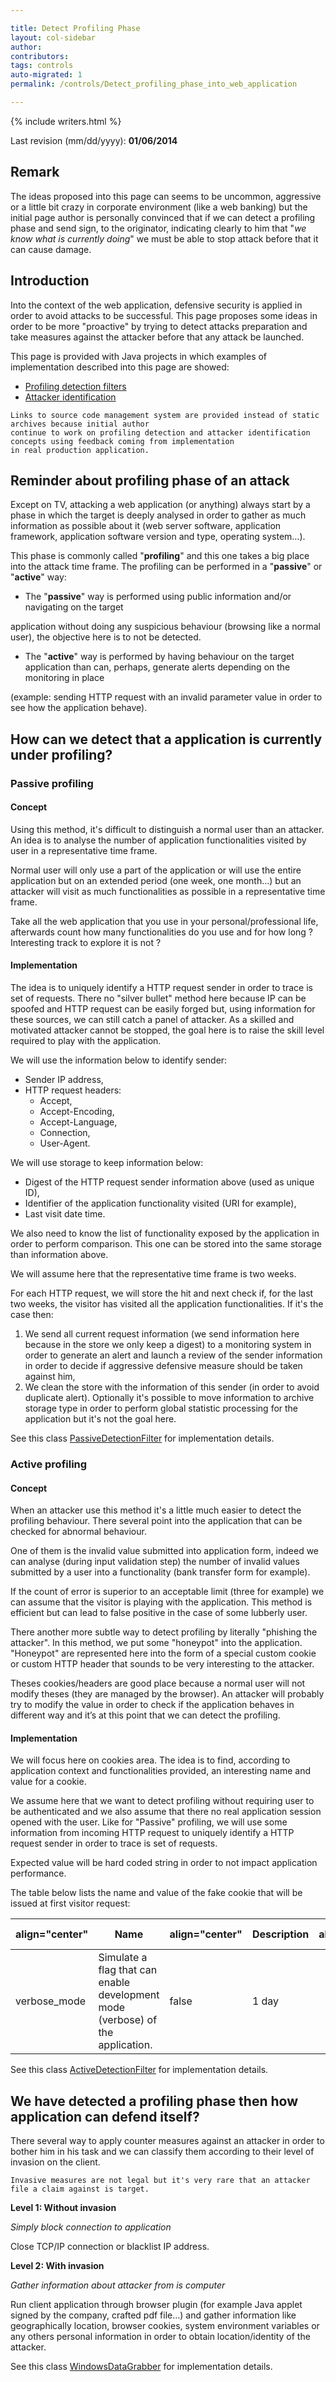 ```yaml
---

title: Detect Profiling Phase
layout: col-sidebar
author:
contributors:
tags: controls
auto-migrated: 1
permalink: /controls/Detect_profiling_phase_into_web_application

---
```


{% include writers.html %}

Last revision (mm/dd/yyyy): **01/06/2014**

## Remark

The ideas proposed into this page can seems to be uncommon, aggressive
or a little bit crazy in corporate environment (like a web banking) but
the initial page author is personally convinced that if we can detect a
profiling phase and send sign, to the originator, indicating clearly to
him that "*we know what is currently doing*" we must be able to stop
attack before that it can cause damage.

## Introduction

Into the context of the web application, defensive security is applied
in order to avoid attacks to be successful. This page proposes some
ideas in order to be more "proactive" by trying to detect attacks
preparation and take measures against the attacker before that any
attack be launched.

This page is provided with Java projects in which examples of
implementation described into this page are showed:

  - [Profiling detection
    filters](https://code.google.com/p/righettod/source/browse/#git%2FJEE%2FProfilingDetectionPOC)
  - [Attacker
    identification](https://code.google.com/p/righettod/source/browse/#git%2FJEE%2FClientIdentifyPOC)

<!-- end list -->

    Links to source code management system are provided instead of static archives because initial author
    continue to work on profiling detection and attacker identification concepts using feedback coming from implementation
    in real production application.

## Reminder about profiling phase of an attack

Except on TV, attacking a web application (or anything) always start by
a phase in which the target is deeply analysed in order to gather as
much information as possible about it (web server software, application
framework, application software version and type, operating system…).

This phase is commonly called "**profiling**" and this one takes a big
place into the attack time frame. The profiling can be performed in a
"**passive**" or "**active**" way:

  - The "**passive**" way is performed using public information and/or
    navigating on the target

application without doing any suspicious behaviour (browsing like a
normal user), the objective here is to not be detected.

  - The "**active**" way is performed by having behaviour on the target
    application than can, perhaps, generate alerts depending on the
    monitoring in place

(example: sending HTTP request with an invalid parameter value in order
to see how the application behave).

## How can we detect that a application is currently under profiling?

### Passive profiling

#### Concept

Using this method, it's difficult to distinguish a normal user than an
attacker. An idea is to analyse the number of application
functionalities visited by user in a representative time frame.

Normal user will only use a part of the application or will use the
entire application but on an extended period (one week, one month…) but
an attacker will visit as much functionalities as possible in a
representative time frame.

Take all the web application that you use in your personal/professional
life, afterwards count how many functionalities do you use and for how
long ? Interesting track to explore it is not ?

#### Implementation

The idea is to uniquely identify a HTTP request sender in order to trace
is set of requests. There no "silver bullet" method here because IP can
be spoofed and HTTP request can be easily forged but, using information
for these sources, we can still catch a panel of attacker. As a skilled
and motivated attacker cannot be stopped, the goal here is to raise the
skill level required to play with the application.

We will use the information below to identify sender:

  - Sender IP address,
  - HTTP request headers:
      - Accept,
      - Accept-Encoding,
      - Accept-Language,
      - Connection,
      - User-Agent.

We will use storage to keep information below:

  - Digest of the HTTP request sender information above (used as unique
    ID),
  - Identifier of the application functionality visited (URI for
    example),
  - Last visit date time.

We also need to know the list of functionality exposed by the
application in order to perform comparison. This one can be stored into
the same storage than information above.

We will assume here that the representative time frame is two weeks.

For each HTTP request, we will store the hit and next check if, for the
last two weeks, the visitor has visited all the application
functionalities. If it's the case then:

1.  We send all current request information (we send information here
    because in the store we only keep a digest) to a monitoring system
    in order to generate an alert and launch a review of the sender
    information in order to decide if aggressive defensive measure
    should be taken against him,
2.  We clean the store with the information of this sender (in order to
    avoid duplicate alert). Optionally it's possible to move information
    to archive storage type in order to perform global statistic
    processing for the application but it's not the goal here.

See this class
[PassiveDetectionFilter](https://code.google.com/p/righettod/source/browse/JEE/ProfilingDetectionPOC/src/main/java/com/googlecode/righettod/pdec/PassiveDetectionFilter.java)
for implementation details.

### Active profiling

#### Concept

When an attacker use this method it's a little much easier to detect the
profiling behaviour. There several point into the application that can
be checked for abnormal behaviour.

One of them is the invalid value submitted into application form, indeed
we can analyse (during input validation step) the number of invalid
values submitted by a user into a functionality (bank transfer form for
example).

If the count of error is superior to an acceptable limit (three for
example) we can assume that the visitor is playing with the application.
This method is efficient but can lead to false positive in the case of
some lubberly user.

There another more subtle way to detect profiling by literally "phishing
the attacker". In this method, we put some "honeypot" into the
application. "Honeypot" are represented here into the form of a special
custom cookie or custom HTTP header that sounds to be very interesting
to the attacker.

Theses cookies/headers are good place because a normal user will not
modify theses (they are managed by the browser). An attacker will
probably try to modify the value in order to check if the application
behaves in different way and it’s at this point that we can detect the
profiling.

#### Implementation

We will focus here on cookies area. The idea is to find, according to
application context and functionalities provided, an interesting name
and value for a cookie.

We assume here that we want to detect profiling without requiring user
to be authenticated and we also assume that there no real application
session opened with the user. Like for "Passive" profiling, we will use
some information from incoming HTTP request to uniquely identify a HTTP
request sender in order to trace is set of requests.

Expected value will be hard coded string in order to not impact
application performance.

The table below lists the name and value of the fake cookie that will be
issued at first visitor request:

| align="center" | Name                                                                           | align="center" | Description | align="center" | Value | align="center" | Life time |
| -------------- | ------------------------------------------------------------------------------ | -------------- | ----------- | -------------- | ----- | -------------- | --------- |
| verbose_mode  | Simulate a flag that can enable development mode (verbose) of the application. | false          | 1 day       |                |       |                |           |

See this class
[ActiveDetectionFilter](https://code.google.com/p/righettod/source/browse/JEE/ProfilingDetectionPOC/src/main/java/com/googlecode/righettod/pdec/ActiveDetectionFilter.java)
for implementation details.

## We have detected a profiling phase then how application can defend itself?

There several way to apply counter measures against an attacker in order
to bother him in his task and we can classify them according to their
level of invasion on the client.

    Invasive measures are not legal but it's very rare that an attacker file a claim against is target.

**Level 1: Without invasion**

*Simply block connection to application*

Close TCP/IP connection or blacklist IP address.

**Level 2: With invasion**

*Gather information about attacker from is computer*

Run client application through browser plugin (for example Java applet
signed by the company, crafted pdf file…) and gather information like
geographically location, browser cookies, system environment variables
or any others personal information in order to obtain location/identity
of the attacker.

See this class
[WindowsDataGrabber](https://code.google.com/p/righettod/source/browse/JEE/ClientIdentifyPOC/src/main/java/com/googlecode/righettod/cip/WindowsDataGrabber.java)
for implementation details.
